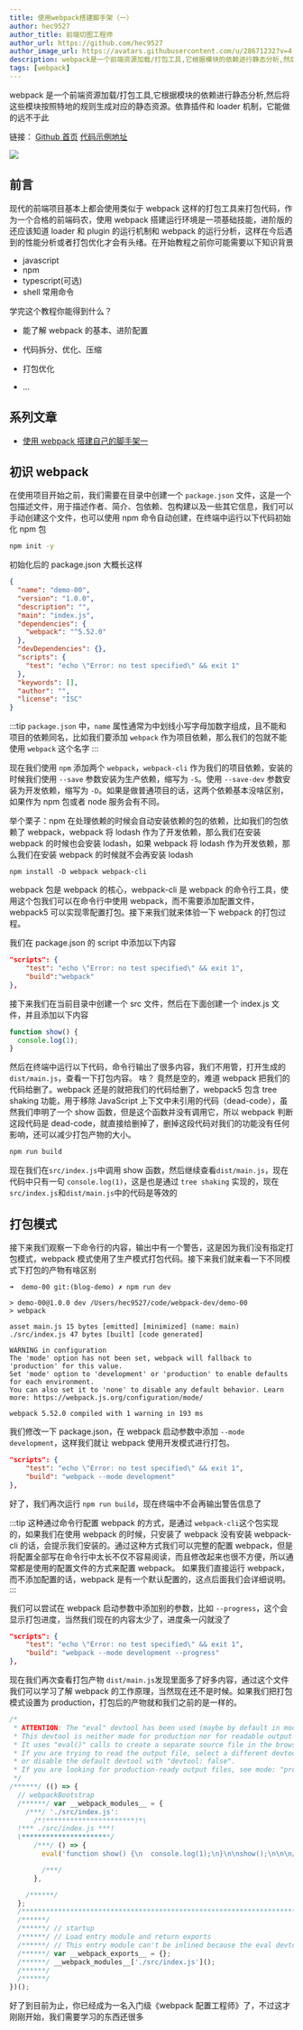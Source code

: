 ```yaml
---
title: 使用webpack搭建脚手架（一）
author: hec9527
author_title: 前端切图工程师
author_url: https://github.com/hec9527
author_image_url: https://avatars.githubusercontent.com/u/28671232?v=4
description: webpack是一个前端资源加载/打包工具,它根据模块的依赖进行静态分析,然后将这些模块按照特地的规则生成对应的静态资源
tags: [webpack]
---
```


webpack 是一个前端资源加载/打包工具,它根据模块的依赖进行静态分析,然后将这些模块按照特地的规则生成对应的静态资源。依靠插件和 loader 机制，它能做的远不于此

<!-- truncate -->

链接： [Github 首页](https://github.com/hec9527) [代码示例地址](https://github.com/hec9527/webpackDev/tree/master)

![](img/2021-09-08-使用webpack搭建脚手架/20210908_17-12-32.png)

## 前言

现代的前端项目基本上都会使用类似于 webpack 这样的打包工具来打包代码，作为一个合格的前端码农，使用 webpack 搭建运行环境是一项基础技能，进阶版的还应该知道 loader 和 plugin 的运行机制和 webpack 的运行分析，这样在今后遇到的性能分析或者打包优化才会有头绪。在开始教程之前你可能需要以下知识背景

- javascript
- npm
- typescript(可选)
- shell 常用命令

学完这个教程你能得到什么？

- 能了解 webpack 的基本、进阶配置

- 代码拆分、优化、压缩

- 打包优化

- ...

## 系列文章

- [使用 webpack 搭建自己的脚手架一](/blog/2021/09/08/使用webpack搭建脚手架)

## 初识 webpack

在使用项目开始之前，我们需要在目录中创建一个 `package.json` 文件，这是一个包描述文件，用于描述作者、简介、包依赖、包构建以及一些其它信息，我们可以手动创建这个文件，也可以使用 npm 命令自动创建，在终端中运行以下代码初始化 npm 包

```bash
npm init -y
```

初始化后的 package.json 大概长这样

```json title="package.json"
{
  "name": "demo-00",
  "version": "1.0.0",
  "description": "",
  "main": "index.js",
  "dependencies": {
    "webpack": "^5.52.0"
  },
  "devDependencies": {},
  "scripts": {
    "test": "echo \"Error: no test specified\" && exit 1"
  },
  "keywords": [],
  "author": "",
  "license": "ISC"
}
```

:::tip
`package.json` 中，`name` 属性通常为中划线小写字母加数字组成，且不能和项目的依赖同名，比如我们要添加 `webpack` 作为项目依赖，那么我们的包就不能使用 `webpack` 这个名字
:::

现在我们使用 `npm` 添加两个 `webpack`，`webpack-cli` 作为我们的项目依赖，安装的时候我们使用 `--save` 参数安装为生产依赖，缩写为 `-S`。使用 `--save-dev` 参数安装为开发依赖，缩写为 `-D`。如果是做普通项目的话，这两个依赖基本没啥区别，如果作为 npm 包或者 node 服务会有不同。

举个栗子：npm 在处理依赖的时候会自动安装依赖的包的依赖，比如我们的包依赖了 webpack，webpack 将 lodash 作为了开发依赖，那么我们在安装 webpack 的时候也会安装 lodash，如果 webpack 将 lodash 作为开发依赖，那么我们在安装 webpack 的时候就不会再安装 lodash

```shell
npm install -D webpack webpack-cli
```

webpack 包是 webpack 的核心，webpack-cli 是 webpack 的命令行工具，使用这个包我们可以在命令行中使用 webpack，而不需要添加配置文件，webpack5 可以实现零配置打包。接下来我们就来体验一下 webpack 的打包过程。

我们在 package.json 的 script 中添加以下内容

```json title="package.json" {3}
"scripts": {
    "test": "echo \"Error: no test specified\" && exit 1",
    "build":"webpack"
},
```

接下来我们在当前目录中创建一个 src 文件，然后在下面创建一个 index.js 文件，并且添加以下内容

```js title="src/index.js"
function show() {
  console.log(1);
}
```

然后在终端中运行以下代码，命令行输出了很多内容，我们不用管，打开生成的`dist/main.js`，查看一下打包内容。 啥？ 竟然是空的，难道 webpack 把我们的代码给删了。webpack 还是的就把我们的代码给删了，webpack5 包含 tree shaking 功能，用于移除 JavaScript 上下文中未引用的代码（dead-code），虽然我们申明了一个 show 函数，但是这个函数并没有调用它，所以 webpack 判断这段代码是 dead-code，就直接给删掉了，删掉这段代码对我们的功能没有任何影响，还可以减少打包产物的大小。

```bash
npm run build
```

现在我们在`src/index.js`中调用 show 函数，然后继续查看`dist/main.js`，现在代码中只有一句 `console.log(1)`，这是也是通过 `tree shaking` 实现的，现在`src/index.js`和`dist/main.js`中的代码是等效的

## 打包模式

接下来我们观察一下命令行的内容，输出中有一个警告，这是因为我们没有指定打包模式，webpack 模式使用了生产模式打包代码。接下来我们就来看一下不同模式下打包的产物有啥区别

```shell
➜  demo-00 git:(blog-demo) ✗ npm run dev

> demo-00@1.0.0 dev /Users/hec9527/code/webpack-dev/demo-00
> webpack

asset main.js 15 bytes [emitted] [minimized] (name: main)
./src/index.js 47 bytes [built] [code generated]

WARNING in configuration
The 'mode' option has not been set, webpack will fallback to 'production' for this value.
Set 'mode' option to 'development' or 'production' to enable defaults for each environment.
You can also set it to 'none' to disable any default behavior. Learn more: https://webpack.js.org/configuration/mode/

webpack 5.52.0 compiled with 1 warning in 193 ms
```

我们修改一下 package.json，在 webpack 启动参数中添加 `--mode development`，这样我们就让 webpack 使用开发模式进行打包。

```json title="package.json" {3}
"scripts": {
    "test": "echo \"Error: no test specified\" && exit 1",
    "build": "webpack --mode development"
},
```

好了，我们再次运行 `npm run build`，现在终端中不会再输出警告信息了

:::tip
这种通过命令行配置 webpack 的方式，是通过 `webpack-cli`这个包实现的，如果我们在使用 webpack 的时候，只安装了 webpack 没有安装 webpack-cli 的话，会提示我们安装的。通过这种方式我们可以完整的配置 webpack，但是将配置全部写在命令行中太长不仅不容易阅读，而且修改起来也很不方便，所以通常都是使用的配置文件的方式来配置 webpack。 如果我们直接运行 webpack， 而不添加配置的话，webpack 是有一个默认配置的，这点后面我们会详细说明。
:::

我们可以尝试在 webpack 启动参数中添加别的参数，比如 `--progress`，这个会显示打包进度，当然我们现在的内容太少了，进度条一闪就没了

```json title="package.json" {3}
"scripts": {
    "test": "echo \"Error: no test specified\" && exit 1",
    "build": "webpack --mode development --progress"
},
```

现在我们再次查看打包产物 `dist/main.js`发现里面多了好多内容，通过这个文件我们可以学习了解 webpack 的工作原理，当然现在还不是时候。如果我们把打包模式设置为 production，打包后的产物就和我们之前的是一样的。

```js title='dist/main.js'
/*
 * ATTENTION: The "eval" devtool has been used (maybe by default in mode: "development").
 * This devtool is neither made for production nor for readable output files.
 * It uses "eval()" calls to create a separate source file in the browser devtools.
 * If you are trying to read the output file, select a different devtool (https://webpack.js.org/configuration/devtool/)
 * or disable the default devtool with "devtool: false".
 * If you are looking for production-ready output files, see mode: "production" (https://webpack.js.org/configuration/mode/).
 */
/******/ (() => {
  // webpackBootstrap
  /******/ var __webpack_modules__ = {
    /***/ './src/index.js':
      /*!**********************!*\
  !*** ./src/index.js ***!
  \**********************/
      /***/ () => {
        eval('function show() {\n  console.log(1);\n}\n\nshow();\n\n\n//# sourceURL=webpack://demo-00/./src/index.js?');

        /***/
      },

    /******/
  };
  /************************************************************************/
  /******/
  /******/ // startup
  /******/ // Load entry module and return exports
  /******/ // This entry module can't be inlined because the eval devtool is used.
  /******/ var __webpack_exports__ = {};
  /******/ __webpack_modules__['./src/index.js']();
  /******/
  /******/
})();
```

好了到目前为止，你已经成为一名入门级《webpack 配置工程师》了，不过这才刚刚开始，我们需要学习的东西还很多
